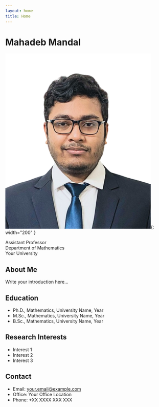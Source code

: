 ```yaml
---
layout: home
title: Home
---
```


# Mahadeb Mandal

![Profile Photo](assets/images/profile.png){: width="200" }

Assistant Professor  
Department of Mathematics  
Your University  

## About Me

Write your introduction here...

## Education

- Ph.D., Mathematics, University Name, Year
- M.Sc., Mathematics, University Name, Year
- B.Sc., Mathematics, University Name, Year

## Research Interests

- Interest 1
- Interest 2
- Interest 3

## Contact

- Email: [your.email@example.com](mailto:your.email@example.com)
- Office: Your Office Location
- Phone: +XX XXXX XXX XXX
